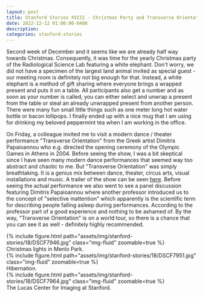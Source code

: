```yaml
---
layout: post
title: Stanford Stories XVIII - Christmas Party and Transverse Orientation
date: 2022-12-12 01:00:00-0400
description:
categories: stanford-stories
---
```


Second week of December and it seems like we are already half way
towards Christmas.
Consequently, it was time for the yearly Christmas party of the
Radiological Science Lab featuring a white elephant.
Don't worry, we did not have a specimen of the largest land animal
invited as special guest - our meeting room is definitely not big
enough for that.
Instead, a white elephant is a method of gift sharing where everyone
brings a wrapped present and puts it on a table.
All participants also get a number and as soon as your number is
called, you can either select and unwrap a present from the
table or steal an already unwrapped present from another person.
There were many fun small little things such as one meter long
hot water bottle or bacon lollipops.
I finally ended up with a nice mug that I am using
for drinking my beloved peppermint tea when I am working in the
office.

On Friday, a colleague invited me to visit a modern dance / theater
performance "Transverse Orientation" from the Greek artist Dimitris Papaioannou
who e.g. directed the opening ceremony of the Olympic Games in Athens in 2004.
Before seeing the show, I was a bit skeptical since I have seen many
modern dance performances that seemed way too abstract and chaotic to me.
But "Transverse Orientation" was simply breathtaking. It is a genius
mix between dance, theater, circus arts, visual installations and music.
A trailer of the show can be seen [here](https://www.youtube.com/watch?v=d5wTi96QHbU).
Before seeing the actual performance we also went to see a panel discussion
featuring Dimitris Papaioannou where another professor introduced
us to the concept of "selective inattention" which apparently is the
scientific term for describing people falling asleep during
performances. According to the professor part of a good experience and
nothing to be ashamed of.
By the way, "Transverse Orientation" is on a world tour, so there is a chance
that you can see it as well - definitely highly recommended.

<div class="row mt-3">
    <div class="col-sm mt-3 mt-md-0">
        {% include figure.html path="assets/img/stanford-stories/18/DSCF7946.jpg" class="img-fluid" zoomable=true %}
    </div>
</div>
<div class="caption">
    Christmas lights in Menlo Park.
</div>

<div class="row mt-3">
    <div class="col-sm mt-3 mt-md-0">
        {% include figure.html path="assets/img/stanford-stories/18/DSCF7951.jpg" class="img-fluid" zoomable=true %}
    </div>
</div>
<div class="caption">
    Hibernation.
</div>

<div class="row mt-3">
    <div class="col-sm mt-3 mt-md-0">
        {% include figure.html path="assets/img/stanford-stories/18/DSCF7964.jpg" class="img-fluid" zoomable=true %}
    </div>
</div>
<div class="caption">
    The Lucas Center for Imaging at Stanford. 
</div>
